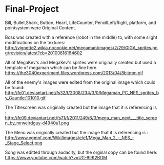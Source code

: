 # Final-Project

Bill, Bullet,Shark, Button, Heart, LifeCounter, PencilLeft/Right, platform, and pointsystem were Original Content.

Boss was created with a reference (robot in the middle) to, with some slight modifications on the textures: 
http://vignette2.wikia.nocookie.net/megaman/images/2/29/GIGA_sprites.png/revision/latest?cb=20100816164602

All of MegaKev's and MegaKev's sprites were originally created but used a template of megaman which can be fine here:
https://the3040experiment.files.wordpress.com/2013/04/8bitmm.gif

All of the enemy's images were edited from the original image which could be found:
http://fc01.deviantart.net/fs32/f/2008/234/3/0/Megaman_PC_NES_sprites_by_Gauntlet101010.gif

The Titlescreen was originally created but the image that it is referencing is :
http://fc09.deviantart.net/fs71/f/2011/249/6/3/mega_man_next___title_screen_by_mrweirdguy-d4940u1.png


The Menu was originally created but the image that it is referencing is :
http://www.vgmpf.com/Wiki/images/e/e1/Mega_Man_2_-_NES_-_Stage_Select.png

Song was editted through audacity, but the orginal copy can be found here:
https://www.youtube.com/watch?v=UG-8l9t2BOM